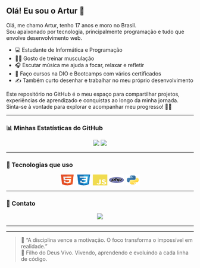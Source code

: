 ## Olá! Eu sou o **Artur** 👋

Olá, me chamo Artur, tenho 17 anos e moro no Brasil.  
Sou apaixonado por tecnologia, principalmente programação e tudo que envolve desenvolvimento web.

- 💻 Estudante de Informática e Programação
- 🏋️‍♂️ Gosto de treinar musculação 
- 🎧 Escutar música me ajuda a focar, relaxar e refletir
- 🧠 Faço cursos na DIO e Bootcamps com vários certificados
- ✍️ Também curto desenhar e trabalhar no meu próprio desenvolvimento

Este repositório no GitHub é o meu espaço para compartilhar projetos, experiências de aprendizado e conquistas ao longo da minha jornada.  
Sinta-se à vontade para explorar e acompanhar meu progresso! 🚀✨

---

### 📊 Minhas Estatísticas do GitHub

<div align="center">
  <img height="175em" src="https://github-readme-stats.vercel.app/api?username=ArturBrunoD&show_icons=true&include_all_commits=true&count_private=true&theme=radical&hide_border=true"/>
  <img height="175em" src="https://github-readme-stats.vercel.app/api/top-langs/?username=ArturBrunoD&layout=compact&langs_count=7&theme=radical&hide_border=true"/>
</div>

---

### 🧠 Tecnologias que uso

<div align="center">
  <img align="center" alt="HTML" height="30" width="40" src="https://raw.githubusercontent.com/devicons/devicon/master/icons/html5/html5-original.svg">
  <img align="center" alt="CSS" height="30" width="40" src="https://raw.githubusercontent.com/devicons/devicon/master/icons/css3/css3-original.svg">
  <img align="center" alt="JS" height="30" width="40" src="https://raw.githubusercontent.com/devicons/devicon/master/icons/javascript/javascript-plain.svg">
  <img align="center" alt="PHP" height="30" width="40" src="https://raw.githubusercontent.com/devicons/devicon/master/icons/php/php-original.svg">
  <img align="center" alt="Python" height="30" width="40" src="https://raw.githubusercontent.com/devicons/devicon/master/icons/python/python-original.svg">
</div>

---

### 📲 Contato

<div align="center">
  <a href="https://www.instagram.com/oartur542/" target="_blank">
    <img src="https://img.shields.io/badge/-Instagram-E4405F?style=for-the-badge&logo=instagram&logoColor=white" />
  </a>
</div>

---

---

> 💬 “A disciplina vence a motivação. O foco transforma o impossível em realidade.”  
> 👤 Filho do Deus Vivo. Vivendo, aprendendo e evoluindo a cada linha de código.
